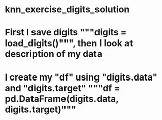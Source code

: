 # knn_exercise_digits_solution
# First I save digits """digits = load_digits()""", then I look at description of my data 
# I create my "df" using "digits.data" and "digits.target" """df = pd.DataFrame(digits.data, digits.target)"""

